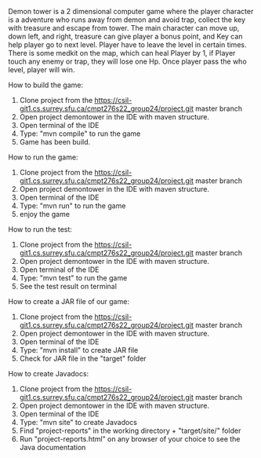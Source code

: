 Demon tower is a 2 dimensional computer game where the player character is a adventure who runs away from demon and avoid trap, collect the key with treasure and escape from tower.
The main character can move up, down left, and right, treasure can give player a bonus point, and Key can help player go to next level. Player have to leave the level in certain times.
There is some medkit on the map, which can heal Player by 1, if Player touch any enemy or trap, they will lose one Hp.
Once player pass the who level, player will win.

How to build the game:
1. Clone project from the https://csil-git1.cs.surrey.sfu.ca/cmpt276s22_group24/project.git master branch
2. Open project demontower in the IDE with maven structure.
3. Open terminal of the IDE
4. Type: "mvn compile" to run the game
5. Game has been build.

How to run the game:
1. Clone project from the https://csil-git1.cs.surrey.sfu.ca/cmpt276s22_group24/project.git master branch
2. Open project demontower in the IDE with maven structure.
3. Open terminal of the IDE
4. Type: "mvn run" to run the game
5. enjoy the game

How to run the test:
1. Clone project from the https://csil-git1.cs.surrey.sfu.ca/cmpt276s22_group24/project.git master branch
2. Open project demontower in the IDE with maven structure.
3. Open terminal of the IDE
4. Type: "mvn test" to run the game
5. See the test result on terminal

How to create a JAR file of our game:
1. Clone project from the https://csil-git1.cs.surrey.sfu.ca/cmpt276s22_group24/project.git master branch
2. Open project demontower in the IDE with maven structure.
3. Open terminal of the IDE
4. Type: "mvn install" to create JAR file
5. Check for JAR file in the "target" folder

How to create Javadocs:
1. Clone project from the https://csil-git1.cs.surrey.sfu.ca/cmpt276s22_group24/project.git master branch
2. Open project demontower in the IDE with maven structure.
3. Open terminal of the IDE
4. Type: "mvn site" to create Javadocs
5. Find "project-reports" in the working directory + "target/site/" folder
6. Run "project-reports.html" on any browser of your choice to see the Java documentation

